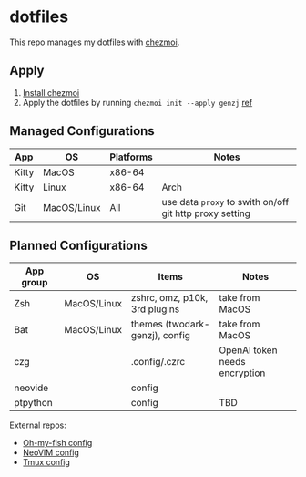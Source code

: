 # dotfiles

This repo manages my dotfiles with [chezmoi](https://www.chezmoi.io/).

## Apply

1. [Install chezmoi](https://www.chezmoi.io/install/)
1. Apply the dotfiles by running `chezmoi init --apply genzj` [ref](https://www.chezmoi.io/reference/commands/init/)

## Managed Configurations

| App           | OS             | Platforms      | Notes          |
|-------------- | -------------- | -------------- | -------------- |
| Kitty         | MacOS          | x86-64         |                |
| Kitty         | Linux          | x86-64         | Arch           |
| Git           | MacOS/Linux    | All            | use data `proxy` to swith on/off git http proxy setting |


## Planned Configurations

| App group     | OS             | Items                    | Notes          |
|-------------- | -------------- | ------------------------ | -------------- |
| Zsh           | MacOS/Linux    | zshrc, omz, p10k, 3rd plugins | take from MacOS |
| Bat           | MacOS/Linux    | themes (twodark-genzj), config | take from MacOS |
| czg           |                | .config/.czrc            | OpenAI token needs encryption |
| neovide       |                | config                   |                |
| ptpython      |                | config                   | TBD            |

External repos:

* [Oh-my-fish config](https://github.com/genzj/my-omf-config)
* [NeoVIM config](https://github.com/genzj/mynvim)
* [Tmux config](https://github.com/genzj/tmux-myconf)
